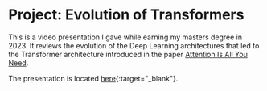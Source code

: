 # Project: Evolution of Transformers

This is a video presentation I gave while earning my masters degree in 2023. It reviews the evolution of the Deep Learning architectures that led to the Transformer architecture introduced in the paper [Attention Is All You Need](https://arxiv.org/pdf/1706.03762.pdf).

The presentation is located [here](https://github.com/efarish/portfolio/blob/main/research/transformers/Farish_M13_Paper_Prez.mp4){:target="_blank"}.

